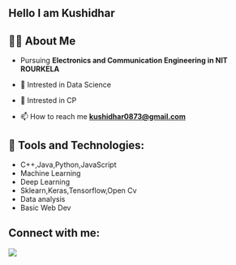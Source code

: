 
## Hello I am Kushidhar

## 🙋‍♂️ About Me
- Pursuing **Electronics and Communication Engineering in NIT ROURKELA**

- 🌱 Intrested in Data Science

- 👯 Intrested in CP

- 📫 How to reach me **kushidhar0873@gmail.com**

## 🚀 Tools and Technologies:
- C++,Java,Python,JavaScript
- Machine Learning
- Deep Learning
- Sklearn,Keras,Tensorflow,Open Cv
- Data analysis
- Basic Web Dev


## Connect with me:

<p align="left">
<a href = "https://www.linkedin.com/in/kushidhar-reddy-chinthala-606a19191"><img src="https://img.icons8.com/fluent/48/000000/linkedin.png"/></a>

</p>
